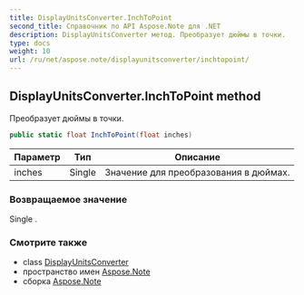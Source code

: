 ```yaml
---
title: DisplayUnitsConverter.InchToPoint
second_title: Справочник по API Aspose.Note для .NET
description: DisplayUnitsConverter метод. Преобразует дюймы в точки.
type: docs
weight: 10
url: /ru/net/aspose.note/displayunitsconverter/inchtopoint/
---
```

## DisplayUnitsConverter.InchToPoint method

Преобразует дюймы в точки.

```csharp
public static float InchToPoint(float inches)
```

| Параметр | Тип | Описание |
| --- | --- | --- |
| inches | Single | Значение для преобразования в дюймах. |

### Возвращаемое значение

Single .

### Смотрите также

* class [DisplayUnitsConverter](../)
* пространство имен [Aspose.Note](../../displayunitsconverter/)
* сборка [Aspose.Note](../../../)


